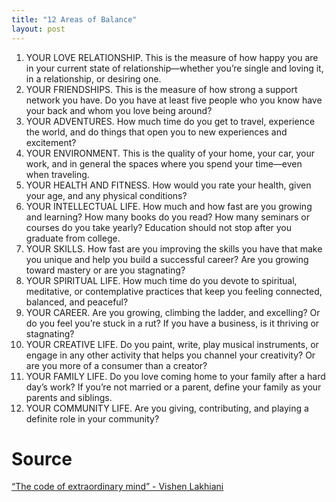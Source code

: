 ```yaml
---
title: "12 Areas of Balance"
layout: post
---
```


1. YOUR LOVE RELATIONSHIP. This is the measure of how happy you are in your current state of relationship—whether you’re single and loving it, in a relationship, or desiring one.
2. YOUR FRIENDSHIPS. This is the measure of how strong a support network you have. Do you have at least five people who you know have your back and whom you love being around?
3. YOUR ADVENTURES. How much time do you get to travel, experience the world, and do things that open you to new experiences and excitement?
4. YOUR ENVIRONMENT. This is the quality of your home, your car, your work, and in general the spaces where you spend your time—even when traveling.
5. YOUR HEALTH AND FITNESS. How would you rate your health, given your age, and any physical conditions?
6. YOUR INTELLECTUAL LIFE. How much and how fast are you growing and learning? How many books do you read? How many seminars or courses do you take yearly? Education should not stop after you graduate from college.
7. YOUR SKILLS. How fast are you improving the skills you have that make you unique and help you build a successful career? Are you growing toward mastery or are you stagnating?
8. YOUR SPIRITUAL LIFE. How much time do you devote to spiritual, meditative, or contemplative practices that keep you feeling connected, balanced, and peaceful?
9. YOUR CAREER. Are you growing, climbing the ladder, and excelling? Or do you feel you’re stuck in a rut? If you have a business, is it thriving or stagnating?
10. YOUR CREATIVE LIFE. Do you paint, write, play musical instruments, or engage in any other activity that helps you channel your creativity? Or are you more of a consumer than a creator?
11. YOUR FAMILY LIFE. Do you love coming home to your family after a hard day’s work? If you’re not married or a parent, define your family as your parents and siblings.
12. YOUR COMMUNITY LIFE. Are you giving, contributing, and playing a definite role in your community?

# Source

 [“The code of extraordinary mind” - Vishen Lakhiani](https://www.amazon.in/Code-Extraordinary-Mind-Unconventional-Redefine/dp/0593233638/ref=sr_1_1?adgrpid=59666523340&dchild=1&ext_vrnc=hi&gclid=CjwKCAjwyvaJBhBpEiwA8d38vGZQRo_VjoISClI_TjKz3phlzk5kj3vdehauFLPhUBiaqJd7dkYyQBoC2OkQAvD_BwE&hvadid=499120467248&hvdev=c&hvlocphy=9061652&hvnetw=g&hvqmt=e&hvrand=5519965091823834745&hvtargid=kwd-301531430383&hydadcr=1051_2310408&keywords=the+code+of+extraordinary+mind&qid=1631445005&sr=8-1)
